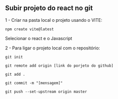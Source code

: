 ## Subir projeto do react no git

1 - Criar na pasta local o projeto usando o VITE:
```
npm create vite@latest
```
Selecionar o react e o Javascript

2 - Para ligar o projeto local com o repositório:
```
git init
```
```
git remote add origin [link do porjeto do github]
```
```
git add .
```
```
git commit -m "[mensagem]"
```

```
git push --set-upstream origin master
```
